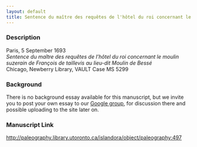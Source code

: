 ```yaml
---
layout: default
title: Sentence du maître des requêtes de l'hôtel du roi concernant le moulin suzereain de François de Taillevis au lieu dit le Moulin de Bessé
---
```


### Description

Paris, 5 September 1693<br />
_Sentence du maître des requêtes de l’hôtel du roi concernant le moulin suzerain de  François de taillevis au lieu-dit Moulin de Bessé_<br />
Chicago, Newberry Library, VAULT Case MS 5299

### Background

There is no background essay available for this manuscript, but we invite you to post your own essay to our [Google group](https://paleography.library.utoronto.ca/content/group-work), for discussion there and possible uploading to the site later on.

### Manuscript Link

http://paleography.library.utoronto.ca/islandora/object/paleography:497

